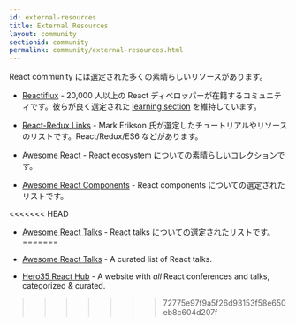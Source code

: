 ```yaml
---
id: external-resources
title: External Resources
layout: community
sectionid: community
permalink: community/external-resources.html
---
```


React community には選定された多くの素晴らしいリソースがあります。

- [Reactiflux](https://www.reactiflux.com/) - 20,000 人以上の React ディベロッパーが在籍するコミュニティです。彼らが良く選定された [learning section](https://www.reactiflux.com/learning/) を維持しています。

- [React-Redux Links](https://github.com/markerikson/react-redux-links) - Mark Erikson 氏が選定したチュートリアルやリソースのリストです。React/Redux/ES6 などがあります。

- [Awesome React](https://github.com/enaqx/awesome-react) - React ecosystem についての素晴らしいコレクションです。

- [Awesome React Components](https://github.com/brillout/awesome-react-components) - React components についての選定されたリストです。

<<<<<<< HEAD
- [Awesome React Talks](https://github.com/tiaanduplessis/awesome-react-talks) - React talks についての選定されたリストです。
=======
- [Awesome React Talks](https://github.com/tiaanduplessis/awesome-react-talks) - A curated list of React talks.

- [Hero35 React Hub](https://hero35.com/stack/react) - A website with _all_ React conferences and talks, categorized & curated.
>>>>>>> 72775e97f9a5f26d93153f58e650eb8c604d207f
